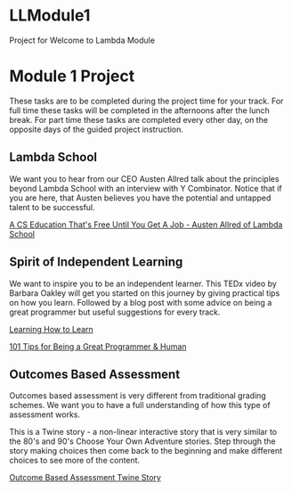 # LLModule1
Project for Welcome to Lambda Module

# Module 1 Project

These tasks are to be completed during the project time for your track. For full time these tasks will be completed in the afternoons after the lunch break. For part time these tasks are completed every other day, on the opposite days of the guided project instruction.
 

## Lambda School
We want you to hear from our CEO Austen Allred talk about the principles beyond Lambda School with an interview with Y Combinator. Notice that if you are here, that Austen believes you have the potential and untapped talent to be successful. 

[A CS Education That's Free Until You Get A Job - Austen Allred of Lambda School](https://www.youtube.com/watch?v=_yIAYZtdrfI)

## Spirit of Independent Learning
We want to inspire you to be an independent learner. This TEDx video by Barbara Oakley will get you started on this journey by giving practical tips on how you learn. Followed by a blog post with some advice on being a great programmer but useful suggestions for every track. 

[Learning How to Learn](https://www.youtube.com/watch?v=O96fE1E-rf8)

[101 Tips for Being a Great Programmer & Human](https://dev.to/emmawedekind/101-tips-for-being-a-great-programmer-human-36nl)


## Outcomes Based Assessment
Outcomes based assessment is very different from traditional grading schemes. We want you to have a full understanding of how this type of assessment works.

This is a Twine story -  a non-linear interactive story that is very similar to the 80's and 90's Choose Your Own Adventure stories. Step through the story making choices then come back to the beginning and make different choices to see more of the content. 

[Outcome Based Assessment Twine Story](https://github.com/LambdaSchool/LLModule1/blob/master/Outcome%20Based%20Assessment.html)
